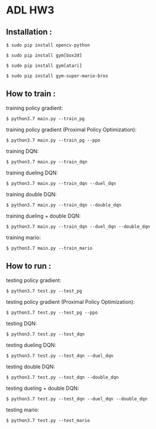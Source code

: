 # ADL HW3

## Installation :
```
$ sudo pip install opencv-python

$ sudo pip install gym[box2d]

$ sudo pip install gym[atari]

$ sudo pip install gym-super-mario-bros
```

## How to train :

training policy gradient:
```
$ python3.7 main.py --train_pg
```

training policy gradient (Proximal Policy Optimization):
```
$ python3.7 main.py --train_pg --ppo
```

training DQN:
```
$ python3.7 main.py --train_dqn
```

training dueling DQN:
```
$ python3.7 main.py --train_dqn --duel_dqn
```

training double DQN:
```
$ python3.7 main.py --train_dqn --double_dqn
```

training dueling + double DQN:
```
$ python3.7 main.py --train_dqn --duel_dqn --double_dqn
```

training mario:
```
$ python3.7 main.py --train_mario
```


## How to run :

testing policy gradient:
```
$ python3.7 test.py --test_pg
```

testing policy gradient (Proximal Policy Optimization):
```
$ python3.7 test.py --test_pg --ppo
```

testing DQN:
```
$ python3.7 test.py --test_dqn
```

testing dueling DQN:
```
$ python3.7 test.py --test_dqn --duel_dqn
```

testing double DQN:
```
$ python3.7 test.py --test_dqn --double_dqn
```

testing dueling + double DQN:
```
$ python3.7 test.py --test_dqn --duel_dqn --double_dqn
```

testing mario:
```
$ python3.7 test.py --test_mario
```
